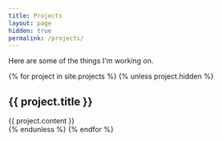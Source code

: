 ```yaml
---
title: Projects
layout: page
hidden: true
permalink: /projects/
---
```


Here are some of the things I'm working on.

{% for project in site.projects %}
  {% unless project.hidden %}
  <h2>{{ project.title }}</h2>
  <article class="post-content">
    {{ project.content }}
  </article>
  {% endunless %}
{% endfor %}
